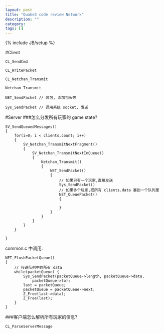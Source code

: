 ```yaml
---
layout: post
title: "Quake3 code review Network"
description: ""
category: 
tags: []
---
```

{% include JB/setup %}

#Client

	CL_SendCmd
	
	CL_WritePacket
	
	CL_Netchan_Transmit
	
	Netchan_Transmit
	
	NET_SendPacket // 装包, 添加包头等
	
	Sys_SendPacket // 调用系统 socket, 发送
	
#Server
###怎么分发所有玩家的 game state?

	SV_SendQueuedMessages()
	{
		for(i=0; i < clients.count; i++)
		{
			SV_Netchan_TransmitNextFragment()
			{
				SV_Netchan_TransmitNextInQueue()
				{
					Netchan_Transmit()
					{
						NET_SendPacket()
						{
							// 如果只有一个玩家,直接发送
							Sys_SendPacket()
							// 如果多个玩家,把所有 clients.data 塞到一个队列里
							NET_QueuePacket()
							{
								
							}
						}
					}
				}
			}
		}
		
	}
	
	
common.c 中调用:

	NET_FlushPacketQueue()
	{
		// 传送队列中的所有 data
		while(packetQueue) {
			Sys_SendPacket(packetQueue->length, packetQueue->data,
				packetQueue->to);
			last = packetQueue;
			packetQueue = packetQueue->next;
			Z_Free(last->data);
			Z_Free(last);
		}
	}
	
###客户端怎么解析所有玩家的信息?

	CL_ParseServerMessage
	
	
	
	

